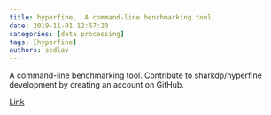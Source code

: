 ```yaml
---
title: hyperfine,  A command-line benchmarking tool
date: 2019-11-01 12:57:20
categories: [data processing]
tags: [hyperfine]
authors: sedlav
---
```


A command-line benchmarking tool. Contribute to sharkdp/hyperfine development by creating an account on GitHub.

[Link](https://github.com/sharkdp/hyperfine)
